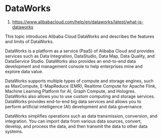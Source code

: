 # DataWorks
1. https://www.alibabacloud.com/help/en/dataworks/latest/what-is-dataworks

This topic introduces Alibaba Cloud DataWorks and describes the features and limits of DataWorks.

DataWorks is a platform as a service (PaaS) of Alibaba Cloud and provides services such as Data Integration, DataStudio, Data Map, Data Quality, and DataService Studio. DataWorks also provides an end-to-end data development and management console to help enterprises mine and explore data value.

DataWorks supports multiple types of compute and storage engines, such as MaxCompute, E-MapReduce (EMR), Realtime Compute for Apache Flink, Machine Learning Platform for AI, Graph Compute, and Hologres. DataWorks also allows you to use custom computing and storage services. DataWorks provides end-to-end big data services and allows you to perform artificial intelligence (AI) development and data governance.

DataWorks simplifies operations such as data transmission, conversion, and integration. You can import data from various data sources, convert, develop, and process the data, and then transmit the data to other data systems.


